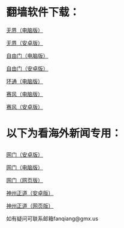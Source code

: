 # 翻墙软件下载：	
<p><a href="https://github.com/qiangwaishijie/xz/raw/master/u1902.exe">无界（电脑版）</a></p>	
<p><a href="https://github.com/qiangwaishijie/xz/raw/master/um4.6.apk">无界（安卓版）</a></p>	
<p><a href="https://github.com/qiangwaishijie/xz/raw/master/fg770p.exe">自由门（电脑版）</a></p>	
<p><a href="https://github.com/qiangwaishijie/xz/raw/master/fgma.apk">自由门（安卓版）</a></p>	
<p><a href="https://raw.githubusercontent.com/opipe/up/master/oPipe.zip">环通（电脑版）</a></p>	
<p><a href="https://github.com/qiangwaishijie/xz/raw/master/psiphon3.exe">赛风（电脑版）</a></p>	
<p><a href="https://github.com/qiangwaishijie/xz/raw/master/PsiphonAndroid.apk">赛风（安卓版）</a></p>	
<h1><p><strong>以下为看海外新闻专用：</strong></p></h1>	
<p><a href="https://raw.githubusercontent.com/opipe/up/master/oGatea.apk">网门（安卓版）</a></p>	
<p><a href="https://raw.githubusercontent.com/opipe/up/master/oGate.zip">网门（电脑版）</a></p>	
<p><a href="https://github.com/odoor2/oo/blob/master/README.md">网门（网页版）</a></p>	
<p><a href="https://raw.githubusercontent.com/SzzdOgate/update/master/extras/SzzdOgate.apk?fldfh2">神州正道（安卓版）</a></p>	
<p><a href="https://raw.githubusercontent.com/txyzum203/www/master/szzd/szzdogate.rar?fldfh2">神州正道（网页版）</a></p>	
<p>如有疑问可联系邮箱fanqiang@gmx.us </a></p>	
